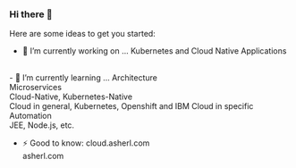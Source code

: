 ### Hi there 👋


Here are some ideas to get you started:

- 🔭 I’m currently working on ...
Kubernetes and Cloud Native Applications
<br>
- 🌱 I’m currently learning ...
Architecture<br>
Microservices<br>
Cloud-Native, Kubernetes-Native<br>
Cloud in general, Kubernetes, Openshift and IBM Cloud in specific<br>
Automation<br>
JEE, Node.js, etc. <br>


- ⚡ Good to know:
cloud.asherl.com<br>
asherl.com


